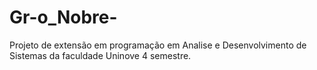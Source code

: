 # Gr-o_Nobre-
Projeto de extensão em programação em Analise e Desenvolvimento de Sistemas  da faculdade Uninove 4 semestre.
